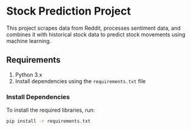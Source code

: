 # Stock Prediction Project

This project scrapes data from Reddit, processes sentiment data, and combines it with historical stock data to predict stock movements using machine learning.

## Requirements

1. Python 3.x
2. Install dependencies using the `requirements.txt` file

### Install Dependencies
To install the required libraries, run:
```bash
pip install -r requirements.txt
